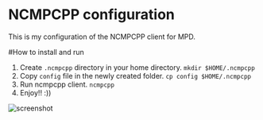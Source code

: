 NCMPCPP configuration
===================

This is my configuration of the NCMPCPP client for MPD.

#How to install and run
1. Create ```.ncmpcpp``` directory in your home directory.
```mkdir $HOME/.ncmpcpp```
2. Copy ```config``` file in the newly created folder.
```cp config $HOME/.ncmpcpp```
3. Run ncmpcpp client.
```ncmpcpp```
4. Enjoy!! :))

![screenshot](https://raw.github.com/kaleksandrov/dot-files/master/conky/screenshot.png)
